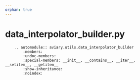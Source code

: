 ```yaml
---
orphan: true
---
```


# data_interpolator_builder.py

```{eval-rst}
    .. automodule:: aviary.utils.data_interpolator_builder
        :members:
        :undoc-members:
        :special-members: __init__, __contains__, __iter__, __setitem__, __getitem__
        :show-inheritance:
        :noindex:
```

